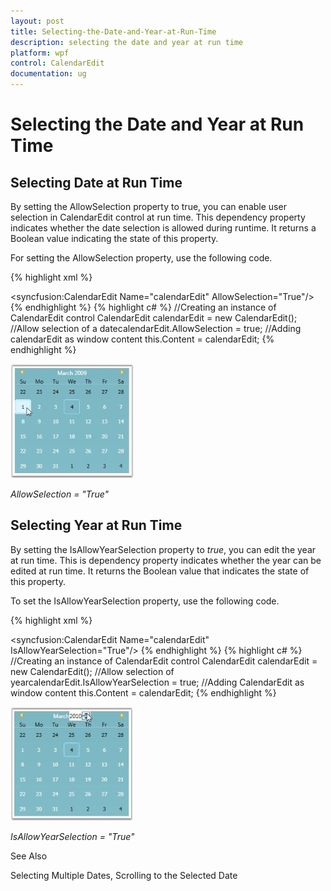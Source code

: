 ```yaml
---
layout: post
title: Selecting-the-Date-and-Year-at-Run-Time
description: selecting the date and year at run time
platform: wpf
control: CalendarEdit
documentation: ug
---
```


# Selecting the Date and Year at Run Time

## Selecting Date at Run Time

By setting the AllowSelection property to true, you can enable user selection in CalendarEdit control at run time. This dependency property indicates whether the date selection is allowed during runtime. It returns a Boolean value indicating the state of this property.

For setting the AllowSelection property, use the following code.

{% highlight xml %}
<!-- Adding calendar with allow selection of a date -->
<syncfusion:CalendarEdit Name="calendarEdit" AllowSelection="True"/>
{% endhighlight  %}
{% highlight c# %}
//Creating an instance of CalendarEdit control
CalendarEdit calendarEdit = new CalendarEdit();
//Allow selection of a datecalendarEdit.AllowSelection = true;
//Adding calendarEdit as window content
this.Content = calendarEdit;
{% endhighlight  %}




![](Selecting-the-Date-and-Year-at-Run-Time_images/Selecting-the-Date-and-Year-at-Run-Time_img1.jpeg)


_AllowSelection = "True"_


## Selecting Year at Run Time

By setting the IsAllowYearSelection property to _true_, you can edit the year at run time. This is dependency property indicates whether the year can be edited at run time. It returns the Boolean value that indicates the state of this property.

To set the IsAllowYearSelection property, use the following code.

{% highlight xml %}
<!-- Setting IsAllowYearSelection property-->
<syncfusion:CalendarEdit Name="calendarEdit" IsAllowYearSelection="True"/>
{% endhighlight  %}
{% highlight c# %}
//Creating an instance of CalendarEdit control
CalendarEdit calendarEdit = new CalendarEdit();
//Allow selection of yearcalendarEdit.IsAllowYearSelection = true;
//Adding CalendarEdit as window content
this.Content = calendarEdit;
{% endhighlight  %}


![](Selecting-the-Date-and-Year-at-Run-Time_images/Selecting-the-Date-and-Year-at-Run-Time_img2.jpeg)

_IsAllowYearSelection = "True"_



See Also

Selecting Multiple Dates, Scrolling to the Selected Date

